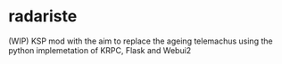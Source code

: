 # radariste
(WIP) KSP mod with the aim to replace the ageing telemachus using the python implemetation of KRPC, Flask and Webui2
